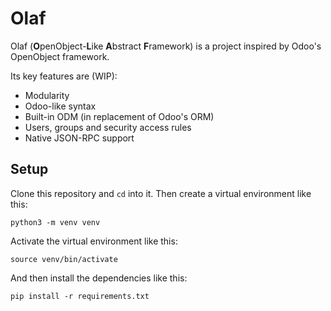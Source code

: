 # Olaf

Olaf (**O**penObject-**L**ike **A**bstract **F**ramework) is a project inspired by Odoo's OpenObject framework.

Its key features are (WIP):
- Modularity
- Odoo-like syntax
- Built-in ODM (in replacement of Odoo's ORM)
- Users, groups and security access rules
- Native JSON-RPC support

## Setup

Clone this repository and `cd` into it.
Then create a virtual environment like this:
```
python3 -m venv venv
```

Activate the virtual environment like this:
```
source venv/bin/activate
```

And then install the dependencies like this:
```
pip install -r requirements.txt
```